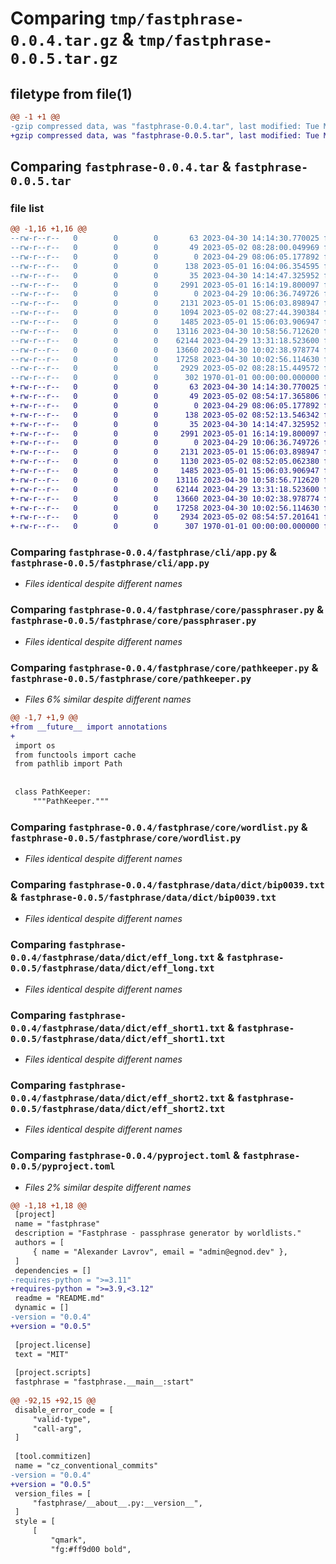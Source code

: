 # Comparing `tmp/fastphrase-0.0.4.tar.gz` & `tmp/fastphrase-0.0.5.tar.gz`

## filetype from file(1)

```diff
@@ -1 +1 @@
-gzip compressed data, was "fastphrase-0.0.4.tar", last modified: Tue May  2 08:28:15 2023, max compression
+gzip compressed data, was "fastphrase-0.0.5.tar", last modified: Tue May  2 08:54:57 2023, max compression
```

## Comparing `fastphrase-0.0.4.tar` & `fastphrase-0.0.5.tar`

### file list

```diff
@@ -1,16 +1,16 @@
--rw-r--r--   0        0        0       63 2023-04-30 14:14:30.770025 fastphrase-0.0.4/README.md
--rw-r--r--   0        0        0       49 2023-05-02 08:28:00.049969 fastphrase-0.0.4/fastphrase/__about__.py
--rw-r--r--   0        0        0        0 2023-04-29 08:06:05.177892 fastphrase-0.0.4/fastphrase/__init__.py
--rw-r--r--   0        0        0      138 2023-05-01 16:04:06.354595 fastphrase-0.0.4/fastphrase/__main__.py
--rw-r--r--   0        0        0       35 2023-04-30 14:14:47.325952 fastphrase-0.0.4/fastphrase/cli/__init__.py
--rw-r--r--   0        0        0     2991 2023-05-01 16:14:19.800097 fastphrase-0.0.4/fastphrase/cli/app.py
--rw-r--r--   0        0        0        0 2023-04-29 10:06:36.749726 fastphrase-0.0.4/fastphrase/core/__init__.py
--rw-r--r--   0        0        0     2131 2023-05-01 15:06:03.898947 fastphrase-0.0.4/fastphrase/core/passphraser.py
--rw-r--r--   0        0        0     1094 2023-05-02 08:27:44.390384 fastphrase-0.0.4/fastphrase/core/pathkeeper.py
--rw-r--r--   0        0        0     1485 2023-05-01 15:06:03.906947 fastphrase-0.0.4/fastphrase/core/wordlist.py
--rw-r--r--   0        0        0    13116 2023-04-30 10:58:56.712620 fastphrase-0.0.4/fastphrase/data/dict/bip0039.txt
--rw-r--r--   0        0        0    62144 2023-04-29 13:31:18.523600 fastphrase-0.0.4/fastphrase/data/dict/eff_long.txt
--rw-r--r--   0        0        0    13660 2023-04-30 10:02:38.978774 fastphrase-0.0.4/fastphrase/data/dict/eff_short1.txt
--rw-r--r--   0        0        0    17258 2023-04-30 10:02:56.114630 fastphrase-0.0.4/fastphrase/data/dict/eff_short2.txt
--rw-r--r--   0        0        0     2929 2023-05-02 08:28:15.449572 fastphrase-0.0.4/pyproject.toml
--rw-r--r--   0        0        0      302 1970-01-01 00:00:00.000000 fastphrase-0.0.4/PKG-INFO
+-rw-r--r--   0        0        0       63 2023-04-30 14:14:30.770025 fastphrase-0.0.5/README.md
+-rw-r--r--   0        0        0       49 2023-05-02 08:54:17.365806 fastphrase-0.0.5/fastphrase/__about__.py
+-rw-r--r--   0        0        0        0 2023-04-29 08:06:05.177892 fastphrase-0.0.5/fastphrase/__init__.py
+-rw-r--r--   0        0        0      138 2023-05-02 08:52:13.546342 fastphrase-0.0.5/fastphrase/__main__.py
+-rw-r--r--   0        0        0       35 2023-04-30 14:14:47.325952 fastphrase-0.0.5/fastphrase/cli/__init__.py
+-rw-r--r--   0        0        0     2991 2023-05-01 16:14:19.800097 fastphrase-0.0.5/fastphrase/cli/app.py
+-rw-r--r--   0        0        0        0 2023-04-29 10:06:36.749726 fastphrase-0.0.5/fastphrase/core/__init__.py
+-rw-r--r--   0        0        0     2131 2023-05-01 15:06:03.898947 fastphrase-0.0.5/fastphrase/core/passphraser.py
+-rw-r--r--   0        0        0     1130 2023-05-02 08:52:05.062380 fastphrase-0.0.5/fastphrase/core/pathkeeper.py
+-rw-r--r--   0        0        0     1485 2023-05-01 15:06:03.906947 fastphrase-0.0.5/fastphrase/core/wordlist.py
+-rw-r--r--   0        0        0    13116 2023-04-30 10:58:56.712620 fastphrase-0.0.5/fastphrase/data/dict/bip0039.txt
+-rw-r--r--   0        0        0    62144 2023-04-29 13:31:18.523600 fastphrase-0.0.5/fastphrase/data/dict/eff_long.txt
+-rw-r--r--   0        0        0    13660 2023-04-30 10:02:38.978774 fastphrase-0.0.5/fastphrase/data/dict/eff_short1.txt
+-rw-r--r--   0        0        0    17258 2023-04-30 10:02:56.114630 fastphrase-0.0.5/fastphrase/data/dict/eff_short2.txt
+-rw-r--r--   0        0        0     2934 2023-05-02 08:54:57.201641 fastphrase-0.0.5/pyproject.toml
+-rw-r--r--   0        0        0      307 1970-01-01 00:00:00.000000 fastphrase-0.0.5/PKG-INFO
```

### Comparing `fastphrase-0.0.4/fastphrase/cli/app.py` & `fastphrase-0.0.5/fastphrase/cli/app.py`

 * *Files identical despite different names*

### Comparing `fastphrase-0.0.4/fastphrase/core/passphraser.py` & `fastphrase-0.0.5/fastphrase/core/passphraser.py`

 * *Files identical despite different names*

### Comparing `fastphrase-0.0.4/fastphrase/core/pathkeeper.py` & `fastphrase-0.0.5/fastphrase/core/pathkeeper.py`

 * *Files 6% similar despite different names*

```diff
@@ -1,7 +1,9 @@
+from __future__ import annotations
+
 import os
 from functools import cache
 from pathlib import Path
 
 
 class PathKeeper:
     """PathKeeper."""
```

### Comparing `fastphrase-0.0.4/fastphrase/core/wordlist.py` & `fastphrase-0.0.5/fastphrase/core/wordlist.py`

 * *Files identical despite different names*

### Comparing `fastphrase-0.0.4/fastphrase/data/dict/bip0039.txt` & `fastphrase-0.0.5/fastphrase/data/dict/bip0039.txt`

 * *Files identical despite different names*

### Comparing `fastphrase-0.0.4/fastphrase/data/dict/eff_long.txt` & `fastphrase-0.0.5/fastphrase/data/dict/eff_long.txt`

 * *Files identical despite different names*

### Comparing `fastphrase-0.0.4/fastphrase/data/dict/eff_short1.txt` & `fastphrase-0.0.5/fastphrase/data/dict/eff_short1.txt`

 * *Files identical despite different names*

### Comparing `fastphrase-0.0.4/fastphrase/data/dict/eff_short2.txt` & `fastphrase-0.0.5/fastphrase/data/dict/eff_short2.txt`

 * *Files identical despite different names*

### Comparing `fastphrase-0.0.4/pyproject.toml` & `fastphrase-0.0.5/pyproject.toml`

 * *Files 2% similar despite different names*

```diff
@@ -1,18 +1,18 @@
 [project]
 name = "fastphrase"
 description = "Fastphrase - passphrase generator by worldlists."
 authors = [
     { name = "Alexander Lavrov", email = "admin@egnod.dev" },
 ]
 dependencies = []
-requires-python = ">=3.11"
+requires-python = ">=3.9,<3.12"
 readme = "README.md"
 dynamic = []
-version = "0.0.4"
+version = "0.0.5"
 
 [project.license]
 text = "MIT"
 
 [project.scripts]
 fastphrase = "fastphrase.__main__:start"
 
@@ -92,15 +92,15 @@
 disable_error_code = [
     "valid-type",
     "call-arg",
 ]
 
 [tool.commitizen]
 name = "cz_conventional_commits"
-version = "0.0.4"
+version = "0.0.5"
 version_files = [
     "fastphrase/__about__.py:__version__",
 ]
 style = [
     [
         "qmark",
         "fg:#ff9d00 bold",
```

